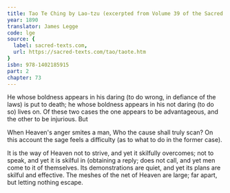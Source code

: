 ```yaml
---
title: Tao Te Ching by Lao-tzu (excerpted from Volume 39 of the Sacred Books of the East.)
year: 1890
translator: James Legge
code: lge
source: {
  label: sacred-texts.com,
  url: https://sacred-texts.com/tao/taote.htm
}
isbn: 978-1402185915
part: 2
chapter: 73
---
```

He whose boldness appears in his daring (to do wrong, in defiance of the laws) is put to death; he whose boldness appears in his not daring (to do so) lives on. Of these two cases the one appears to be advantageous, and the other to be injurious. But 

When Heaven's anger smites a man, 
Who the cause shall truly scan? On this account the sage feels a difficulty (as to what to do in the former case). 

It is the way of Heaven not to strive, and yet it skilfully overcomes;
not to speak, and yet it is skilful in (obtaining a reply; does not call, and yet men come to it of themselves. Its demonstrations are quiet, and yet its plans are skilful and effective. The meshes of the net of Heaven are large; far apart, but letting nothing escape.